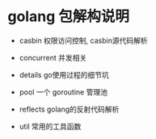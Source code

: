 # golang 包解构说明

- casbin 权限访问控制, casbin源代码解析 

- concurrent 并发相关

- details go使用过程的细节坑

- pool 一个 goroutine 管理池

- reflects golang的反射代码解析

- util 常用的工具函数 
